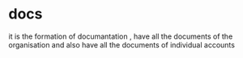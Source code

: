 # docs
it is the formation of documantation , have all the documents of the organisation and also have all the documents of individual accounts
